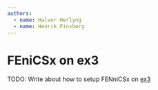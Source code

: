 ```yaml
---
authors:
  - name: Halvor Herlyng
  - name: Henrik Finsberg
---
```


# FEniCSx on ex3

TODO: Write about how to setup FENniCSx on [ex3](https://www.ex3.simula.no)
